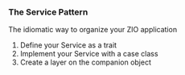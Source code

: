 ### The Service Pattern 

The idiomatic way to organize your ZIO application

1. Define your Service as a trait
2. Implement your Service with a case class
3. Create a layer on the companion object